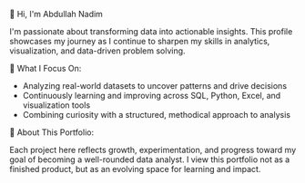 👋 Hi, I'm Abdullah Nadim

I'm passionate about transforming data into actionable insights. This profile showcases my journey as I continue to sharpen my skills in analytics, visualization, and data-driven problem solving.

🎯 What I Focus On:
- Analyzing real-world datasets to uncover patterns and drive decisions
- Continuously learning and improving across SQL, Python, Excel, and visualization tools
- Combining curiosity with a structured, methodical approach to analysis

🌱 About This Portfolio:

 Each project here reflects growth, experimentation, and progress toward my goal of becoming a well-rounded data analyst. I view this portfolio not as a finished product, but as an evolving space for learning and impact.
